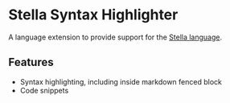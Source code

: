 # Stella Syntax Highlighter

A language extension to provide support for the [Stella language](https://fizruk.github.io/stella).

## Features

- Syntax highlighting, including inside markdown fenced block
- Code snippets
